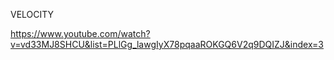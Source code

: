 VELOCITY

https://www.youtube.com/watch?v=vd33MJ8SHCU&list=PLlGg_lawgIyX78pqaaROKGQ6V2q9DQIZJ&index=3
